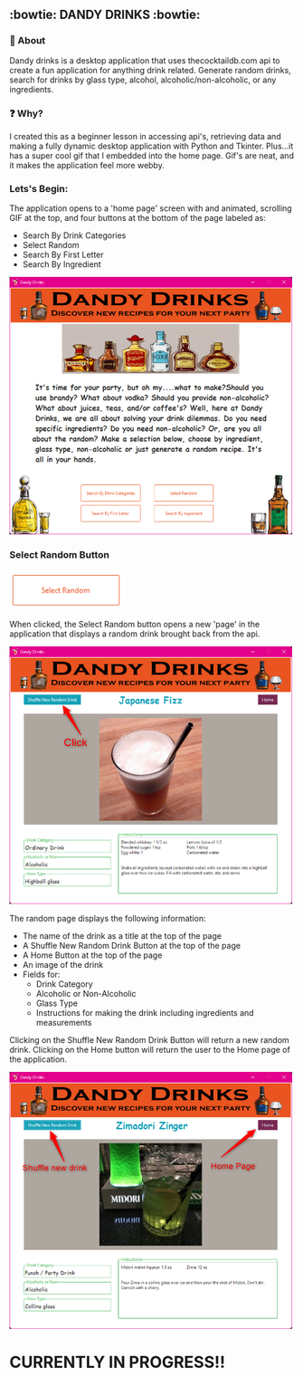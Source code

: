 ## :bowtie: DANDY DRINKS :bowtie:

### :eyes: About
 Dandy drinks is a desktop application that uses thecocktaildb.com api to create a 
fun application for anything drink related. Generate random drinks, search for drinks 
by glass type, alcohol, alcoholic/non-alcoholic, or any ingredients. 

### :question: Why?
I created this as a beginner lesson in accessing api's, retrieving data and making a fully 
dynamic desktop application with Python and Tkinter. Plus...it has a super cool gif that I 
embedded into the home page. Gif's are neat, and it makes the application feel more webby.

### Lets's Begin:

The application opens to a 'home page' screen with and animated, scrolling GIF at the top,
and four buttons at the bottom of the page labeled as:
- Search By Drink Categories
- Select Random
- Search By First Letter
- Search By Ingredient

<p float="left">
<img src="readme_images/home_page.png" alt="home page" style="width: 500px;"/>
</p>

### Select Random Button

<p float="left">
<img src="readme_images/random_button.png" alt="random button" style="width: 200px;"/>
</p>

When clicked, the Select Random button opens a new 'page' in the application that displays a
random drink brought back from the api. 

<p float="left">
<img src="readme_images/random.png" alt="random page" style="width: 500px;"/>
</p>

The random page displays the following information:
- The name of the drink as a title at the top of the page
- A Shuffle New Random Drink Button at the top of the page
- A Home Button at the top of the page
- An image of the drink 
- Fields for:
  - Drink Category
  - Alcoholic or Non-Alcoholic
  - Glass Type
  - Instructions for making the drink including ingredients and measurements

Clicking on the Shuffle New Random Drink Button will return a new random drink.
Clicking on the Home button will return the user to the Home page of the application.

<p float="left">
<img src="readme_images/shuffle.png" alt="random shuffle" style="width: 500px;"/>
</p>
  

# CURRENTLY IN PROGRESS!!


